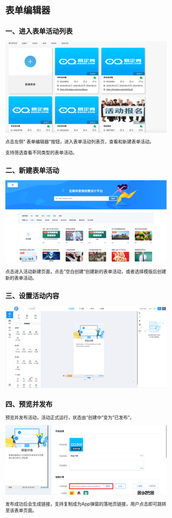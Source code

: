 # 表单编辑器

## 一、进入表单活动列表

![](<../../../.gitbook/assets/表单 活动列表.png>)

点击左侧“ 表单编辑器“按钮，进入表单活动列表页，查看和新建表单活动。

支持筛选查看不同类型的表单活动。

## 二、新建表单活动

![](<../../../.gitbook/assets/表单 列表.png>)

点击进入活动新建页面，点击“空白创建“创建新的表单活动，或者选择模版后创建新的表单活动。

## 三、设置活动内容

![](<../../../.gitbook/assets/表单 内容.png>)

## 四、预览并发布

预览并发布活动，活动正式运行，状态由“创建中”变为“已发布”。

![](<../../../.gitbook/assets/表单 链接.png>)

发布成功后会生成链接，支持复制成为App弹窗的落地页链接，用户点击即可跳转至该表单页面。
